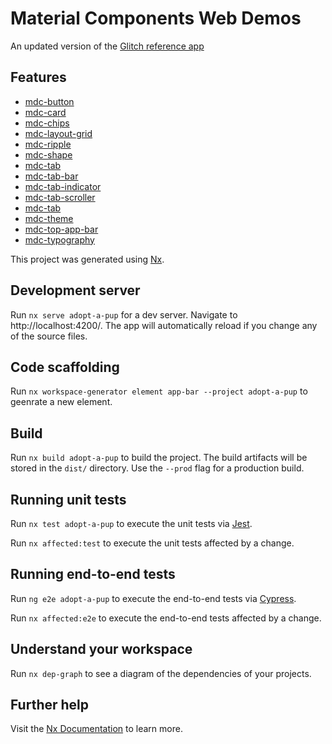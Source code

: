 # Material Components Web Demos

An updated version of the [Glitch reference app](https://glitch.com/edit/#!/adopt-a-pup)

## Features

- [mdc-button](https://github.com/material-components/material-components-web/tree/master/packages/mdc-button)
- [mdc-card](https://github.com/material-components/material-components-web/tree/master/packages/mdc-card)
- [mdc-chips](https://github.com/material-components/material-components-web/tree/master/packages/mdc-chips)
- [mdc-layout-grid](https://github.com/material-components/material-components-web/tree/master/packages/mdc-layout-grid)
- [mdc-ripple](https://github.com/material-components/material-components-web/tree/master/packages/mdc-ripple)
- [mdc-shape](https://github.com/material-components/material-components-web/tree/master/packages/mdc-shape)
- [mdc-tab](https://github.com/material-components/material-components-web/tree/master/packages/mdc-tab)
- [mdc-tab-bar](https://github.com/material-components/material-components-web/tree/master/packages/mdc-tab-bar)
- [mdc-tab-indicator](https://github.com/material-components/material-components-web/tree/master/packages/mdc-tab-indicator)
- [mdc-tab-scroller](https://github.com/material-components/material-components-web/tree/master/packages/mdc-tab-scroller)
- [mdc-tab](https://github.com/material-components/material-components-web/tree/master/packages/mdc-tab)
- [mdc-theme](https://github.com/material-components/material-components-web/tree/master/packages/mdc-theme)
- [mdc-top-app-bar](https://github.com/material-components/material-components-web/tree/master/packages/mdc-top-app-bar)
- [mdc-typography](https://github.com/material-components/material-components-web/tree/master/packages/mdc-typography)


This project was generated using [Nx](https://nx.dev).

## Development server

Run `nx serve adopt-a-pup` for a dev server. Navigate to http://localhost:4200/. The app will automatically reload if you change any of the source files.

## Code scaffolding

Run `nx workspace-generator element app-bar --project adopt-a-pup` to geenrate a new element.

## Build

Run `nx build adopt-a-pup` to build the project. The build artifacts will be stored in the `dist/` directory. Use the `--prod` flag for a production build.

## Running unit tests

Run `nx test adopt-a-pup` to execute the unit tests via [Jest](https://jestjs.io).

Run `nx affected:test` to execute the unit tests affected by a change.

## Running end-to-end tests

Run `ng e2e adopt-a-pup` to execute the end-to-end tests via [Cypress](https://www.cypress.io).

Run `nx affected:e2e` to execute the end-to-end tests affected by a change.

## Understand your workspace

Run `nx dep-graph` to see a diagram of the dependencies of your projects.

## Further help

Visit the [Nx Documentation](https://nx.dev) to learn more.
